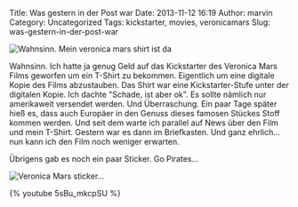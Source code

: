 Title: Was gestern in der Post war
Date: 2013-11-12 16:19
Author: marvin
Category: Uncategorized
Tags: kickstarter, movies, veronicamars
Slug: was-gestern-in-der-post-war

![Wahnsinn. Mein veronica mars shirt ist da]({static}/images/10817056673_21bce012d1_b.jpg)

Wahnsinn. Ich hatte ja genug Geld auf das Kickstarter des Veronica Mars
Films geworfen um ein T-Shirt zu bekommen. Eigentlich um eine digitale
Kopie des Films abzustauben. Das Shirt war eine Kickstarter-Stufe unter
der digitalen Kopie. Ich dachte "Schade, ist aber ok". Es sollte nämlich
nur amerikaweit versendet werden. Und Überraschung. Ein paar Tage später
hieß es, dass auch Europäer in den Genuss dieses famosen Stückes Stoff
kommen werden. Und seit dem warte ich parallel auf News über den Film
und mein T-Shirt. Gestern war es dann im Briefkasten. Und ganz
ehrlich... nun kann ich den Film noch weniger erwarten.

Übrigens gab es noch ein paar Sticker. Go Pirates...

![Veronica Mars sticker...]({static}/images/10820714954_a161cb4d4a_b.jpg)

{% youtube 5sBu_mkcpSU %}

